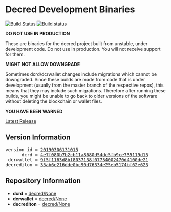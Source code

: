 
# Decred Development Binaries

[![Build Status](https://travis-ci.org/matheusd/decred-weekly-builds.svg?branch=v20190306131015)](https://travis-ci.org/matheusd/decred-weekly-builds) [![Build status](https://ci.appveyor.com/api/projects/status/hncgrnv0xuqb6s3c/branch/master?svg=true)](https://ci.appveyor.com/project/matheusd/decred-weekly-builds/branch/master)


**DO NOT USE IN PRODUCTION**

These are binaries for the decred project built from unstable, under development
code. Do not use in production. You will not receive support for them.

**MIGHT NOT ALLOW DOWNGRADE**

Sometimes dcrd/dcrwallet changes include migrations which cannot be downgraded.
Since these builds are made from code that is under development (usually from
the master branch of the respective repos), this means that they may include such
migrations. Therefore after running these builds, you might be unable to go back
to older versions of the software without deleting the blockchain or wallet
files.

**YOU HAVE BEEN WARNED**

[Latest Release](https://github.com/matheusd/decred-weekly-builds/releases/latest)

## Version Information

<pre>
version id = <a href="https://github.com/matheusd/decred-weekly-builds/releases/tag/v20190306131015">20190306131015</a>
      dcrd = <a href="https://github.com/decred/dcrd/commits/4e7f080b7b2cb11a8680d54dc5fb9ce735119d15">4e7f080b7b2cb11a8680d54dc5fb9ce735119d15</a>
 dcrwallet = <a href="https://github.com/decred/dcrwallet/commits/9f5f1163d8bf8037138f07734002470d4100de21">9f5f1163d8bf8037138f07734002470d4100de21</a>
decrediton = <a href="https://github.com/decred/decrediton/commits/35ab6e216dde0bc90d76334e25eb5174bf62e623">35ab6e216dde0bc90d76334e25eb5174bf62e623</a>
</pre>

## Repository Information

- **dcrd** = [decred/None](https://github.com/decred/dcrd)
- **dcrwallet** = [decred/None](https://github.com/decred/dcrwallet)
- **decrediton** = [decred/None](https://github.com/decred/decrediton)


